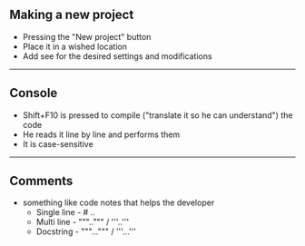 
Making a new project
---------------------
- Pressing the "New project" button
- Place it in a wished location
- Add see for the desired settings and modifications
-----------------------------------------


Console
-------
- Shift+F10 is pressed to compile ("translate it so he can understand") the code
- He reads it line by line and performs them
- It is case-sensitive
-----------------------------------------


Comments
--------
- something like code notes that helps the developer
  - Single line - # ..
  - Multi line - """..""" / '''..'''
  - Docstring - """...""" / '''...'''
